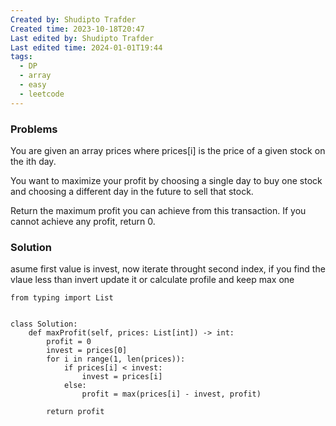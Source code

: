 ```yaml
---
Created by: Shudipto Trafder
Created time: 2023-10-18T20:47
Last edited by: Shudipto Trafder
Last edited time: 2024-01-01T19:44
tags:
  - DP
  - array
  - easy
  - leetcode
---
```

### Problems

You are given an array prices where prices[i] is the price of a given stock on the ith day.

You want to maximize your profit by choosing a single day to buy one stock and choosing a different day in the future to sell that stock.

Return the maximum profit you can achieve from this transaction. If you cannot achieve any profit, return 0.

### Solution

asume first value is invest, now iterate throught second index, if you find the vlaue less than invert update it or calculate profile and keep max one

```Plain
from typing import List


class Solution:
    def maxProfit(self, prices: List[int]) -> int:
        profit = 0
        invest = prices[0]
        for i in range(1, len(prices)):
            if prices[i] < invest:
                invest = prices[i]
            else:
                profit = max(prices[i] - invest, profit)

        return profit

```